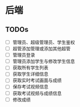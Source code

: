 # 后端

## TODOs

- [ ] 管理员、超级管理员、学生鉴权
- [ ] 超管添加管理或添加其他超管
- [ ] 管理员登录
- [ ] 管理员添加学生与修改学生信息
- [ ] 获取所有学生列表
- [ ] 获取学生详细信息
- [ ] 获取实时考试画面与成绩
- [ ] 保存考试视频信息
- [ ] 获取考试视频与成绩信息
- [ ] 修改成绩
